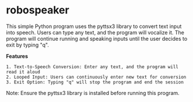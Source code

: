 # robospeaker
This simple Python program uses the pyttsx3 library to convert text input into speech. Users can type any text, and the program will vocalize it. The program will continue running and speaking inputs until the user decides to exit by typing "q".

**Features**
```
1. Text-to-Speech Conversion: Enter any text, and the program will read it aloud
2. Looped Input: Users can continuously enter new text for conversion
3. Exit Option: Typing "q" will stop the program and end the session
```
Note: Ensure the pyttsx3 library is installed before running this program.
